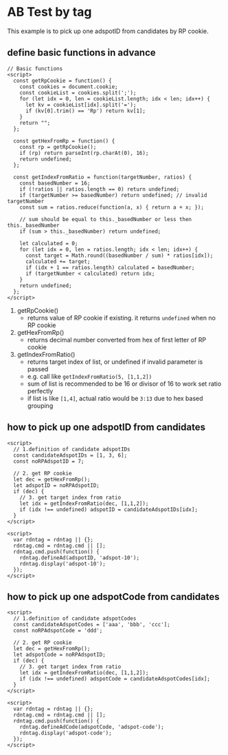 # AB Test by tag
This example is to pick up one adspotID from candidates by RP cookie.

## define basic functions in advance
```
// Basic functions 
<script>
  const getRpCookie = function() {
    const cookies = document.cookie;
    const cookieList = cookies.split(';');
    for (let idx = 0, len = cookieList.length; idx < len; idx++) {
      let kv = cookieList[idx].split('=');
      if (kv[0].trim() == 'Rp') return kv[1];
    }
    return "";
  };

  const getHexFromRp = function() {
    const rp = getRpCookie();
    if (rp) return parseInt(rp.charAt(0), 16);
    return undefined;
  };

  const getIndexFromRatio = function(targetNumber, ratios) {
    const basedNumber = 16;
    if (!ratios || ratios.length == 0) return undefined;
    if (targetNumber >= basedNumber) return undefined; // invalid targetNumber      
    const sum = ratios.reduce(function(a, x) { return a + x; });

    // sum should be equal to this._basedNumber or less then this._basedNumber
    if (sum > this._basedNumber) return undefined;

    let calculated = 0;
    for (let idx = 0, len = ratios.length; idx < len; idx++) {
      const target = Math.round((basedNumber / sum) * ratios[idx]);
      calculated += target;
      if (idx + 1 == ratios.length) calculated = basedNumber;
      if (targetNumber < calculated) return idx;
    }
    return undefined;      
  };
</script>
```
1. getRpCookie()
    - returns value of RP cookie if existing. it returns `undefined` when no RP cookie
2. getHexFromRp()
    - returns decimal number converted from hex of first letter of RP cookie 
3. getIndexFromRatio()
    - returns target index of list, or undefined if invalid parameter is passed
    - e.g. call like `getIndexFromRatio(5, [1,1,2])`
    - sum of list is recommended to be 16 or divisor of 16 to work set ratio perfectly
    - if list is like `[1,4]`, actual ratio would be `3:13` due to hex based grouping


## how to pick up one adspotID from candidates
```
<script>
  // 1.definition of candidate adspotIDs
  const candidateAdspotIDs = [1, 3, 6];
  const noRPAdspotID = 7;

  // 2. get RP cookie
  let dec = getHexFromRp();
  let adspotID = noRPAdspotID;
  if (dec) {
    // 3. get target index from ratio
    let idx = getIndexFromRatio(dec, [1,1,2]);
    if (idx !== undefined) adspotID = candidateAdspotIDs[idx];
  }
</script>

<script>
  var rdntag = rdntag || {};
  rdntag.cmd = rdntag.cmd || [];
  rdntag.cmd.push(function() {
    rdntag.defineAd(adspotID, 'adspot-10');
    rdntag.display('adspot-10');
  });
</script>
```

## how to pick up one adspotCode from candidates
```
<script>
  // 1.definition of candidate adspotCodes
  const candidateAdspotCodes = ['aaa', 'bbb', 'ccc'];
  const noRPAdspotCode = 'ddd';

  // 2. get RP cookie
  let dec = getHexFromRp();
  let adspotCode = noRPAdspotID;
  if (dec) {
    // 3. get target index from ratio
    let idx = getIndexFromRatio(dec, [1,1,2]);
    if (idx !== undefined) adspotCode = candidateAdspotCodes[idx];
  }
</script>

<script>
  var rdntag = rdntag || {};
  rdntag.cmd = rdntag.cmd || [];
  rdntag.cmd.push(function() {
    rdntag.defineAdCode(adspotCode, 'adspot-code');
    rdntag.display('adspot-code');
  });  
</script>
```

